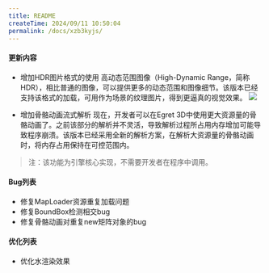 ```yaml
---
title: README
createTime: 2024/09/11 10:50:04
permalink: /docs/xzb3kyjs/
---
```

#### 更新内容
* 增加HDR图片格式的使用
高动态范围图像（High-Dynamic Range，简称HDR），相比普通的图像，可以提供更多的动态范围和图像细节。该版本已经支持该格式的加载，可用作为场景的纹理图片，得到更逼真的视觉效果。
![](5791e02548192.jpg)

* 增加骨骼动画流式解析
现在，开发者可以在Egret 3D中使用更大资源量的骨骼动画了。之前该部分的解析并不灵活，导致解析过程所占用内存增加可能导致程序崩溃。该版本已经采用全新的解析方案，在解析大资源量的骨骼动画时，将内存占用保持在可控范围内。
>注：该功能为引擎核心实现，不需要开发者在程序中调用。

#### Bug列表
* 修复MapLoader资源重复加载问题
* 修复BoundBox检测相交bug
* 修复骨骼动画对重复new矩阵对象的bug

#### 优化列表
* 优化水渲染效果
